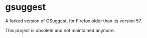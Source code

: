 # gsuggest
A forked version of GSuggest, for Firefox older than its version 57.

This project is obsolete and not maintained anymore.
